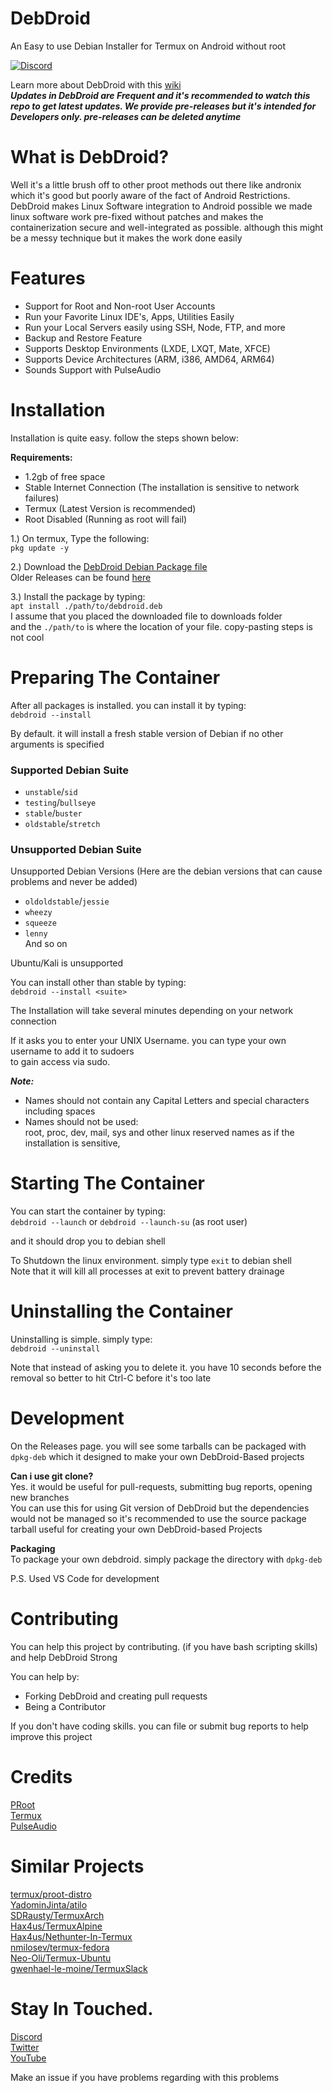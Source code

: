 # DebDroid
An Easy to use Debian Installer for Termux on Android without root

[![Discord](https://img.shields.io/discord/591914197219016707.svg?label=&logo=discord&logoColor=ffffff&color=7389D8&labelColor=6A7EC2)](https://bit.ly/WMCBDiscord)

Learn more about DebDroid with this [wiki](https://github.com/WMCB-Tech/DebDroid/wiki) \
***Updates in DebDroid are Frequent and it's recommended to watch this repo to get latest updates. We provide pre-releases but it's intended for Developers only. pre-releases can be deleted anytime***

# What is DebDroid?
Well it's a little brush off to other proot methods out there like andronix which it's good but poorly aware of the fact of Android Restrictions.
DebDroid makes Linux Software integration to Android possible we made linux software work pre-fixed without patches and makes the containerization secure and
well-integrated as possible. although this might be a messy technique but it makes the work done easily

# Features
* Support for Root and Non-root User Accounts
* Run your Favorite Linux IDE's, Apps, Utilities Easily
* Run your Local Servers easily using SSH, Node, FTP, and more
* Backup and Restore Feature
* Supports Desktop Environments (LXDE, LXQT, Mate, XFCE)
* Supports Device Architectures (ARM, i386, AMD64, ARM64)
* Sounds Support with PulseAudio

# Installation
Installation is quite easy. follow the steps shown below:

**Requirements:**
* 1.2gb of free space
* Stable Internet Connection (The installation is sensitive to network failures)
* Termux (Latest Version is recommended)
* Root Disabled (Running as root will fail)

1.) On termux, Type the following: \
`pkg update -y`

2.) Download the [DebDroid Debian Package file](https://github.com/WMCB-Tech/DebDroid/releases/tag/v3.02) \
Older Releases can be found [here](https://github.com/WMCB-Tech/debdroid-archives)

3.) Install the package by typing: \
`apt install ./path/to/debdroid.deb` \
I assume that you placed the downloaded file to downloads folder \
and the `./path/to` is where the location of your file. copy-pasting steps is not cool

# Preparing The Container
After all packages is installed. you can install it by typing: \
```debdroid --install```

By default. it will install a fresh stable version of Debian if no other arguments is specified

### Supported Debian Suite
* `unstable`/`sid`
* `testing`/`bullseye`
* `stable`/`buster`
* `oldstable`/`stretch`
### Unsupported Debian Suite
Unsupported Debian Versions (Here are the debian versions that can cause problems and never be added)
* `oldoldstable`/`jessie`
* `wheezy`
* `squeeze`
* `lenny` \
And so on

Ubuntu/Kali is unsupported

You can install other than stable by typing: \
`debdroid --install <suite>`

The Installation will take several minutes depending on your network connection

If it asks you to enter your UNIX Username. you can type your own username to add it to sudoers \
to gain access via sudo.

***Note:***
* Names should not contain any Capital Letters and special characters including spaces
* Names should not be used: \
 root, proc, dev, mail, sys and other linux reserved names as if the installation is sensitive,
 
 # Starting The Container
 You can start the container by typing: \
 ```debdroid --launch``` or ```debdroid --launch-su``` (as root user)
 
 and it should drop you to debian shell
 
 To Shutdown the linux environment. simply type `exit` to debian shell \
 Note that it will kill all processes at exit to prevent battery drainage
 
 # Uninstalling the Container
 Uninstalling is simple. simply type: \
 `debdroid --uninstall`
 
 Note that instead of asking you to delete it. you have 10 seconds before the removal so better to hit Ctrl-C before it's too late

# Development
On the Releases page. you will see some tarballs can be packaged with `dpkg-deb` which it designed to make your own DebDroid-Based projects

**Can i use git clone?** \
Yes. it would be useful for pull-requests, submitting bug reports, opening new branches \
You can use this for using Git version of DebDroid but the dependencies would not be managed so it's recommended to use the source package tarball useful for creating your own DebDroid-based Projects 

**Packaging** \
To package your own debdroid. simply package the directory with `dpkg-deb`

P.S. Used VS Code for development

# Contributing
You can help this project by contributing. (if you have bash scripting skills) and help DebDroid Strong 

You can help by: 
* Forking DebDroid and creating pull requests
* Being a Contributor

If you don't have coding skills. you can file or submit bug reports to help improve this project

# Credits
[PRoot](https://proot-me.github.io/) \
[Termux](https://termux.com/) \
[PulseAudio](https://pulseaudio.org)

# Similar Projects
[termux/proot-distro](https://github.com/termux/proot-distro) \
[YadominJinta/atilo](https://github.com/YadominJinta/atilo) \
[SDRausty/TermuxArch](https://github.com/SDRausty/TermuxArch) \
[Hax4us/TermuxAlpine](https://github.com/Hax4us/TermuxAlpine) \
[Hax4us/Nethunter-In-Termux](https://github.com/Hax4us/Nethunter-In-Termux) \
[nmilosev/termux-fedora](https://github.com/nmilosev/termux-fedora) \
[Neo-Oli/Termux-Ubuntu](https://github.com/Neo-Oli/termux-ubuntu) \
[gwenhael-le-moine/TermuxSlack](https://github.com/gwenhael-le-moine/TermuxSlack)

# Stay In Touched.
[Discord](http://bit.ly/WMCBDiscord) \
[Twitter](http://twitter.com/wmcbtech30)\
[YouTube](https://www.youtube.com/wmcbtech) 

Make an issue if you have problems regarding with this problems
